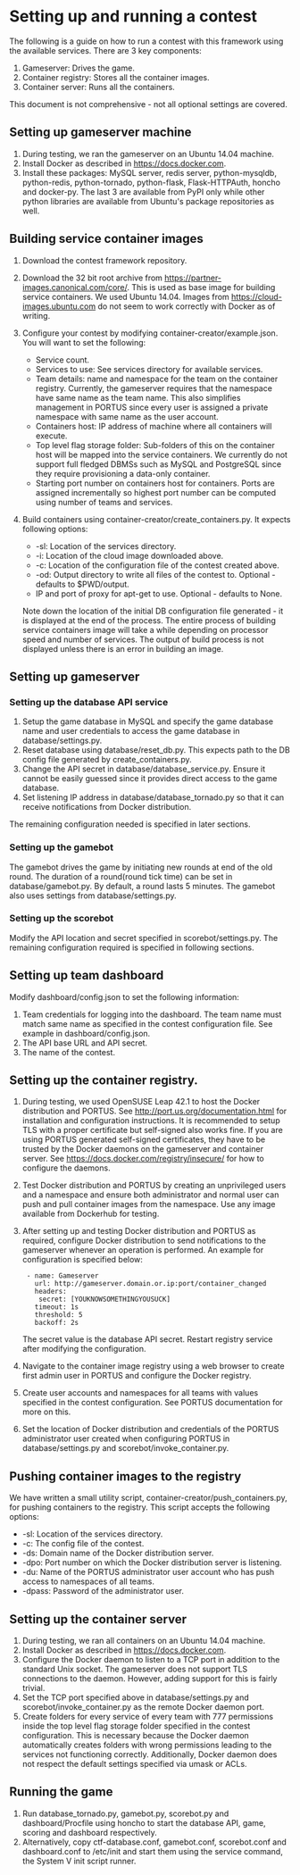 # Setting up and running a contest

The following is a guide on how to run a contest with this framework using the
available services. There are 3 key components:

1. Gameserver: Drives the game.
2. Container registry: Stores all the container images.
3. Container server: Runs all the containers.

This document is not comprehensive - not all optional settings are covered.

## Setting up gameserver machine

1. During testing, we ran the gameserver on an Ubuntu 14.04 machine.
2. Install Docker as described in https://docs.docker.com.
3. Install these packages: MySQL server, redis server, python-mysqldb, python-redis,
   python-tornado, python-flask, Flask-HTTPAuth, honcho and docker-py. The last 3 are
   available from PyPI only while other python libraries are available from Ubuntu's
   package repositories as well.

## Building service container images

1. Download the contest framework repository.
2. Download the 32 bit root archive from https://partner-images.canonical.com/core/.
   This is used as base image for building service containers. We used Ubuntu 14.04.
   Images from https://cloud-images.ubuntu.com do not seem to work correctly with
   Docker as of writing.
3. Configure your contest by modifying container-creator/example.json. You will want
   to set the following:

    - Service count.
    - Services to use: See services directory for available services.
    - Team details: name and namespace for the team on the container registry.
      Currently, the gameserver requires that the namespace have same name as the
      team name. This also simplifies management in PORTUS since every user is
      assigned a private namespace with same name as the user account.
    - Containers host: IP address of machine where all containers will execute.
    - Top level flag storage folder: Sub-folders of this on the container host will
      be mapped into the service containers. We currently do not support full fledged
      DBMSs such as MySQL and PostgreSQL since they require provisioning a data-only
      container.
    - Starting port number on containers host for containers. Ports are assigned
      incrementally so highest port number can be computed using number of teams and
      services.
4. Build containers using container-creator/create_containers.py. It expects
   following options:

    - -sl: Location of the services directory.
    - -i: Location of the cloud image downloaded above.
    - -c: Location of the configuration file of the contest created above.
    - -od: Output directory to write all files of the contest to. Optional - defaults
      to $PWD/output.
    - IP and port of proxy for apt-get to use. Optional - defaults to None.

   Note down the location of the initial DB configuration file generated - it is
   displayed at the end of the process. The entire process of building service
   containers image will take a while depending on processor speed and number of
   services. The output of build process is not displayed unless there is an error in
   building an image.

## Setting up gameserver

### Setting up the database API service

1. Setup the game database in MySQL and specify the game database name and user
   credentials to access the game database in database/settings.py.
2. Reset database using database/reset_db.py. This expects path to the DB config file
   generated by create_containers.py.
3. Change the API secret in database/database_service.py. Ensure it cannot be easily
   guessed since it provides direct access to the game database.
4. Set listening IP address in database/database_tornado.py so that it can receive
   notifications from Docker distribution.

The remaining configuration needed is specified in later sections.

### Setting up the gamebot

The gamebot drives the game by initiating new rounds at end of the old round. The
duration of a round(round tick time) can be set in database/gamebot.py. By default, a
round lasts 5 minutes. The gamebot also uses settings from database/settings.py.

### Setting up the scorebot

Modify the API location and secret specified in scorebot/settings.py. The remaining
configuration required is specified in following sections.

## Setting up team dashboard

Modify dashboard/config.json to set the following information:

1. Team credentials for logging into the dashboard. The team name must match same
   name as specified in the contest configuration file. See example in
   dashboard/config.json.
2. The API base URL and API secret.
3. The name of the contest.

## Setting up the container registry.

1. During testing, we used OpenSUSE Leap 42.1 to host the Docker distribution and
   PORTUS. See http://port.us.org/documentation.html for installation and
   configuration instructions. It is recommended to setup TLS with a proper
   certificate but self-signed also works fine. If you are using PORTUS generated
   self-signed certificates, they have to be trusted by the Docker daemons on the
   gameserver and container server. See https://docs.docker.com/registry/insecure/
   for how to configure the daemons.
2. Test Docker distribution and PORTUS by creating an unprivileged users and a
   namespace and ensure both administrator and normal user can push and pull
   container images from the namespace. Use any image available from Dockerhub for
   testing.
3. After setting up and testing Docker distribution and PORTUS as required, configure
   Docker distribution to send notifications to the gameserver whenever an operation
   is performed. An example for configuration is specified below:

   ```
    - name: Gameserver
      url: http://gameserver.domain.or.ip:port/container_changed
      headers:
       secret: [YOUKNOWSOMETHINGYOUSUCK]
      timeout: 1s
      threshold: 5
      backoff: 2s
   ```

   The secret value is the database API secret. Restart registry service after
   modifying the configuration.
4. Navigate to the container image registry using a web browser to create first admin
   user in PORTUS and configure the Docker registry.
5. Create user accounts and namespaces for all teams with values specified in the
   contest configuration. See PORTUS documentation for more on this.
6. Set the location of Docker distribution and credentials of the PORTUS
   administrator user created when configuring PORTUS in database/settings.py and
   scorebot/invoke_container.py.

## Pushing container images to the registry

We have written a small utility script, container-creator/push_containers.py, for
pushing containers to the registry. This script accepts the following options:

  - -sl: Location of the services directory.
  - -c: The config file of the contest.
  - -ds: Domain name of the Docker distribution server.
  - -dpo: Port number on which the Docker distribution server is listening.
  - -du: Name of the PORTUS administrator user account who has push access to
    namespaces of all teams.
  - -dpass: Password of the administrator user.

## Setting up the container server

1. During testing, we ran all containers on an Ubuntu 14.04 machine.
2. Install Docker as described in https://docs.docker.com.
3. Configure the Docker daemon to listen to a TCP port in addition to the standard
   Unix socket. The gameserver does not support TLS connections to the daemon.
   However, adding support for this is fairly trivial.
4. Set the TCP port specified above in database/settings.py and
   scorebot/invoke_container.py as the remote Docker daemon port.
5. Create folders for every service of every team with 777 permissions inside the top
   level flag storage folder specified in the contest configuration. This is
   necessary because the Docker daemon automatically creates folders with wrong
   permissions leading to the services not functioning correctly. Additionally,
   Docker daemon does not respect the default settings specified via umask or ACLs.

## Running the game

1. Run database_tornado.py, gamebot.py, scorebot.py and dashboard/Procfile using
   honcho to start the database API, game, scoring and dashboard respectively.
2. Alternatively, copy ctf-database.conf, gamebot.conf, scorebot.conf and
   dashboard.conf to /etc/init and start them using the service command, the System V
   init script runner.
